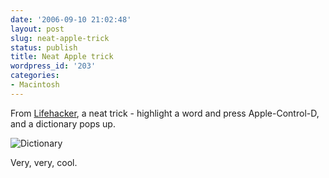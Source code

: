 ```yaml
---
date: '2006-09-10 21:02:48'
layout: post
slug: neat-apple-trick
status: publish
title: Neat Apple trick
wordpress_id: '203'
categories:
- Macintosh
---
```


From [Lifehacker](http://www.lifehacker.com/software/mac-os-x/how-to-use-apple-os-xs-builtin-dictionary-199108.php), a neat trick - highlight a word and press Apple-Control-D, and a dictionary pops up.


![Dictionary](http://www.lifehacker.com/assets/resources/2006/09/os%20x%20dictionary.png)

 
Very, very, cool.
